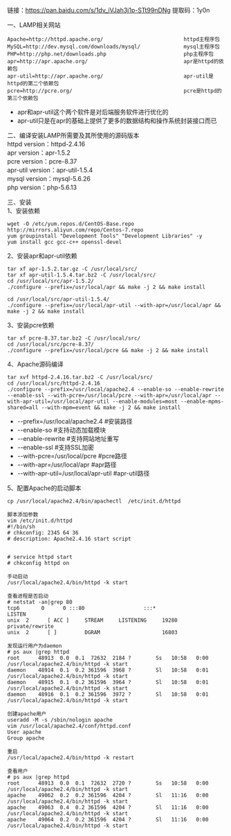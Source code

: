 链接：https://pan.baidu.com/s/1dv_iVJah3j1p-STt99nDNg 提取码：1y0n  

一、LAMP相关网站  
```
Apache=http://httpd.apache.org/                          httpd主程序包
MySQL=http://dev.mysql.com/downloads/mysql/              mysql主程序包
PHP=http://php.net/downloads.php                         php主程序包
apr=http://apr.apache.org/                               apr是httpd的依赖包
apr-util=http://apr.apache.org/                          apr-util是httpd的第二个依赖包
pcre=http://pcre.org/                                    pcre是httpd的第三个依赖包 
```  
- apr和apr-util这个两个软件是对后端服务软件进行优化的  
- apr-util只是在apr的基础上提供了更多的数据结构和操作系统封装接口而已  

二、编译安装LAMP所需要及其所使用的源码版本  
httpd version：httpd-2.4.16  
apr version：apr-1.5.2  
pcre version：pcre-8.37  
apr-util version：apr-util-1.5.4  
mysql version：mysql-5.6.26  
php version：php-5.6.13  

三、安装  
1、安装依赖  
```
wget -O /etc/yum.repos.d/CentOS-Base.repo http://mirrors.aliyun.com/repo/Centos-7.repo
yum groupinstall "Development Tools" "Development Libraries" -y
yum install gcc gcc-c++ openssl-devel
```  

2、安装apr和apr-util依赖  
```
tar xf apr-1.5.2.tar.gz -C /usr/local/src/
tar xf apr-util-1.5.4.tar.bz2 -C /usr/local/src/
cd /usr/local/src/apr-1.5.2/
./configure --prefix=/usr/local/apr && make -j 2 && make install

cd /usr/local/src/apr-util-1.5.4/
./configure --prefix=/usr/local/apr-util --with-apr=/usr/local/apr && make -j 2 && make install
```  

3、安装pcre依赖  
```
tar xf pcre-8.37.tar.bz2 -C /usr/local/src/
cd /usr/local/src/pcre-8.37/
./configure --prefix=/usr/local/pcre && make -j 2 && make install
```  

4、Apache源码编译  
```
tar xvf httpd-2.4.16.tar.bz2 -C /usr/local/src/
cd /usr/local/src/httpd-2.4.16
./configure --prefix=/usr/local/apache2.4 --enable-so --enable-rewrite --enable-ssl --with-pcre=/usr/local/pcre --with-apr=/usr/local/apr --with-apr-util=/usr/local/apr-util --enable-modules=most --enable-mpms-shared=all --with-mpm=event && make -j 2 && make install
```  
- --prefix=/usr/local/apache2.4 #安装路径  
- --enable-so #支持动态加载模块  
- --enable-rewrite #支持网站地址重写  
- --enable-ssl #支持SSL加密  
- --with-pcre=/usr/local/pcre #pcre路径  
- --with-apr=/usr/local/apr #apr路径  
- --with-apr-util=/usr/local/apr-util #apr-util路径  

5、配置Apache的启动脚本  
```
cp /usr/local/apache2.4/bin/apachectl  /etc/init.d/httpd

脚本添加参数
vim /etc/init.d/httpd
#!/bin/sh
# chkconfig: 2345 64 36
# description: Apache2.4.16 start script


# service httpd start
# chkconfig httpd on

手动启动
/usr/local/apache2.4/bin/httpd -k start

查看进程是否启动
# netstat -an|grep 80
tcp6       0      0 :::80                   :::*                    LISTEN     
unix  2      [ ACC ]     STREAM     LISTENING     19280    private/rewrite
unix  2      [ ]         DGRAM                    16803 

发现运行用户为daemon
# ps aux |grep httpd
root      48913  0.0  0.1  72632  2184 ?        Ss   10:58   0:00 /usr/local/apache2.4/bin/httpd -k start
daemon    48914  0.1  0.2 361596  3968 ?        Sl   10:58   0:01 /usr/local/apache2.4/bin/httpd -k start
daemon    48915  0.1  0.2 361596  3964 ?        Sl   10:58   0:01 /usr/local/apache2.4/bin/httpd -k start
daemon    48916  0.1  0.2 361596  3972 ?        Sl   10:58   0:01 /usr/local/apache2.4/bin/httpd -k start

创建apache用户
useradd -M -s /sbin/nologin apache
vim /usr/local/apache2.4/conf/httpd.conf
User apache
Group apache

重启
/usr/local/apache2.4/bin/httpd -k restart

查看用户
# ps aux |grep httpd
root      48913  0.0  0.1  72632  2720 ?        Ss   10:58   0:00 /usr/local/apache2.4/bin/httpd -k start
apache    49062  0.2  0.2 361596  4204 ?        Sl   11:16   0:00 /usr/local/apache2.4/bin/httpd -k start
apache    49063  0.4  0.2 361596  4204 ?        Sl   11:16   0:00 /usr/local/apache2.4/bin/httpd -k start
apache    49064  0.2  0.2 361596  4204 ?        Sl   11:16   0:00 /usr/local/apache2.4/bin/httpd -k start
```  







